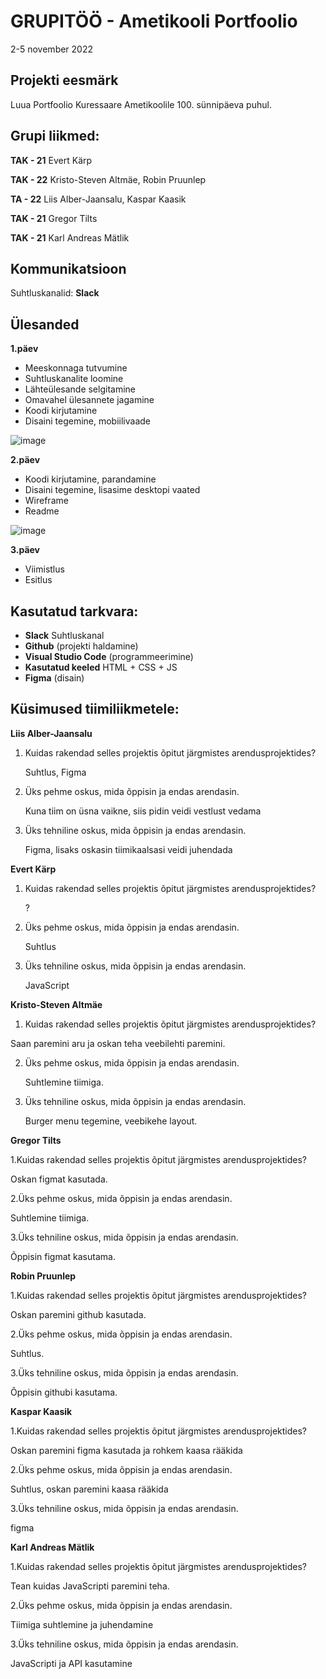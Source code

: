 # GRUPITÖÖ - Ametikooli Portfoolio
2-5 november 2022

## Projekti eesmärk
Luua Portfoolio Kuressaare Ametikoolile 100. sünnipäeva puhul. 

## Grupi liikmed:
**TAK - 21**
Evert Kärp

**TAK - 22**
Kristo-Steven Altmäe, Robin Pruunlep

**TA - 22**
Liis Alber-Jaansalu, Kaspar Kaasik

**TAK - 21**
Gregor Tilts

**TAK - 21**
Karl Andreas Mätlik

## Kommunikatsioon
Suhtluskanalid: 
**Slack**

## Ülesanded
**1.päev**

- Meeskonnaga tutvumine
- Suhtluskanalite loomine
- Lähteülesande selgitamine
- Omavahel ülesannete jagamine
- Koodi kirjutamine
- Disaini tegemine, mobiilivaade

![image](https://github.com/Mannicoon/Ametikool-100/blob/master/visuaal1.jpg)

**2.päev**

- Koodi kirjutamine, parandamine
- Disaini tegemine, lisasime desktopi vaated
- Wireframe
- Readme

![image](https://github.com/Mannicoon/Ametikool-100/blob/master/visuaal2.jpg)

**3.päev**

- Viimistlus
- Esitlus

## Kasutatud tarkvara:
* **Slack** Suhtluskanal 
* **Github** (projekti haldamine)
* **Visual Studio Code** (programmeerimine)
* **Kasutatud keeled** HTML + CSS + JS
* **Figma** (disain)

## Küsimused tiimiliikmetele: 

**Liis Alber-Jaansalu**

1. Kuidas rakendad selles projektis õpitut järgmistes arendusprojektides?

   Suhtlus, Figma

2. Üks pehme oskus, mida õppisin ja endas arendasin.
   
   Kuna tiim on üsna vaikne, siis pidin veidi vestlust vedama

3. Üks tehniline oskus, mida õppisin ja endas arendasin.

   Figma, lisaks oskasin tiimikaalsasi veidi juhendada
   
   
**Evert Kärp**   
   
1. Kuidas rakendad selles projektis õpitut järgmistes arendusprojektides?

   ?

2. Üks pehme oskus, mida õppisin ja endas arendasin.
   
   Suhtlus

3. Üks tehniline oskus, mida õppisin ja endas arendasin.

   JavaScript
   
   
**Kristo-Steven Altmäe**

1. Kuidas rakendad selles projektis õpitut järgmistes arendusprojektides?

  Saan paremini aru ja oskan teha veebilehti paremini. 

2. Üks pehme oskus, mida õppisin ja endas arendasin.

   Suhtlemine tiimiga.

3. Üks tehniline oskus, mida õppisin ja endas arendasin.

   Burger menu tegemine, veebikehe layout.   
   
   
   
**Gregor Tilts**
   
1.Kuidas rakendad selles projektis õpitut järgmistes arendusprojektides?
   
   Oskan  figmat kasutada.
   
2.Üks pehme oskus, mida õppisin ja endas arendasin.
   
   Suhtlemine tiimiga.
   
3.Üks tehniline oskus, mida õppisin ja endas arendasin.
   
   Õppisin figmat kasutama.
   
   
**Robin Pruunlep**
   
1.Kuidas rakendad selles projektis õpitut järgmistes arendusprojektides?
   
   Oskan paremini github kasutada.
   
2.Üks pehme oskus, mida õppisin ja endas arendasin.
   
   Suhtlus.
   
3.Üks tehniline oskus, mida õppisin ja endas arendasin.
   
   Õppisin githubi kasutama.
   
**Kaspar Kaasik**
   
1.Kuidas rakendad selles projektis õpitut järgmistes arendusprojektides?
   
   Oskan paremini figma kasutada ja rohkem kaasa rääkida
   
2.Üks pehme oskus, mida õppisin ja endas arendasin.
   
   Suhtlus, oskan paremini kaasa rääkida
   
3.Üks tehniline oskus, mida õppisin ja endas arendasin.
   
   figma
   
**Karl Andreas Mätlik**
   
1.Kuidas rakendad selles projektis õpitut järgmistes arendusprojektides?
   
   Tean kuidas JavaScripti paremini teha.
   
2.Üks pehme oskus, mida õppisin ja endas arendasin.
   
   Tiimiga suhtlemine ja juhendamine
   
3.Üks tehniline oskus, mida õppisin ja endas arendasin.
   
   JavaScripti ja API kasutamine
